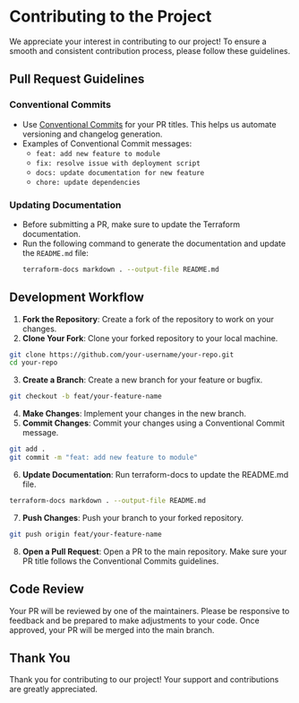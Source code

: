 # Contributing to the Project

We appreciate your interest in contributing to our project! To ensure a smooth and consistent contribution process, please follow these guidelines.

## Pull Request Guidelines

### Conventional Commits

- Use [Conventional Commits](https://www.conventionalcommits.org/en/v1.0.0/) for your PR titles. This helps us automate versioning and changelog generation.
- Examples of Conventional Commit messages:
  - `feat: add new feature to module`
  - `fix: resolve issue with deployment script`
  - `docs: update documentation for new feature`
  - `chore: update dependencies`

### Updating Documentation

- Before submitting a PR, make sure to update the Terraform documentation.
- Run the following command to generate the documentation and update the `README.md` file:
  ```bash
  terraform-docs markdown . --output-file README.md
  ```

## Development Workflow

1. **Fork the Repository**: Create a fork of the repository to work on your changes.
2. **Clone Your Fork**: Clone your forked repository to your local machine.
```bash
git clone https://github.com/your-username/your-repo.git
cd your-repo
```

3. **Create a Branch**: Create a new branch for your feature or bugfix.
```bash
git checkout -b feat/your-feature-name
```

4. **Make Changes**: Implement your changes in the new branch.
5. **Commit Changes**: Commit your changes using a Conventional Commit message.
```bash
git add .
git commit -m "feat: add new feature to module"
```

6. **Update Documentation**: Run terraform-docs to update the README.md file.
```bash
terraform-docs markdown . --output-file README.md
```

7. **Push Changes**: Push your branch to your forked repository.
```bash
git push origin feat/your-feature-name
```

8. **Open a Pull Request**: Open a PR to the main repository. Make sure your PR title follows the Conventional Commits guidelines.

## Code Review
Your PR will be reviewed by one of the maintainers. Please be responsive to feedback and be prepared to make adjustments to your code.
Once approved, your PR will be merged into the main branch.

## Thank You
Thank you for contributing to our project! Your support and contributions are greatly appreciated.